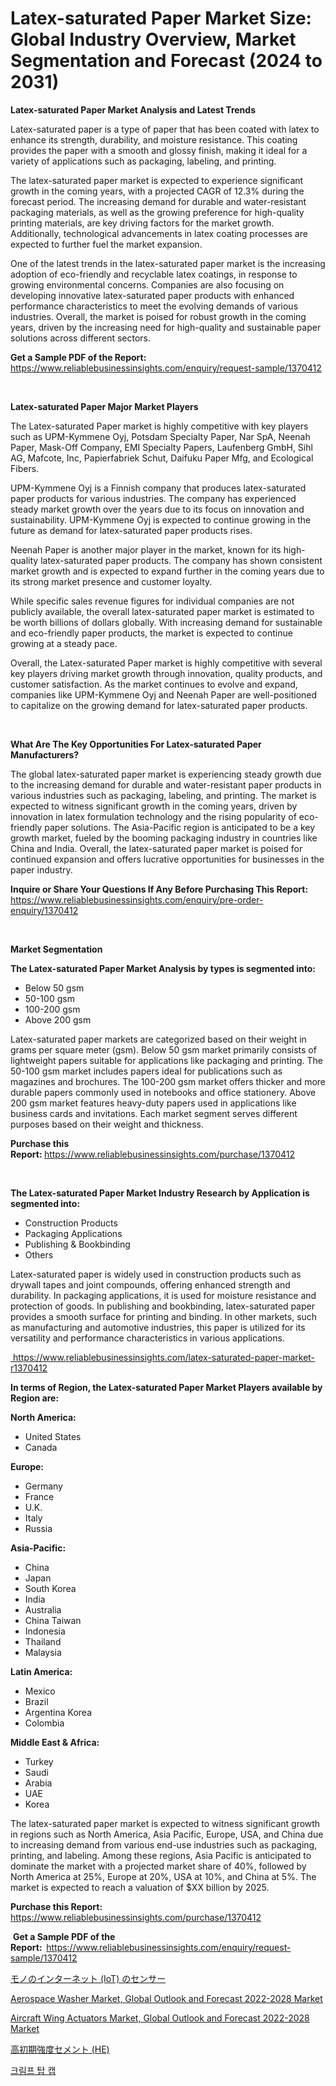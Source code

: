 <p><h1>Latex-saturated Paper Market Size: Global Industry Overview, Market Segmentation and Forecast (2024 to 2031)</h1></p><p><strong>Latex-saturated Paper Market Analysis and Latest Trends</strong></p>
<p><p>Latex-saturated paper is a type of paper that has been coated with latex to enhance its strength, durability, and moisture resistance. This coating provides the paper with a smooth and glossy finish, making it ideal for a variety of applications such as packaging, labeling, and printing.</p><p>The latex-saturated paper market is expected to experience significant growth in the coming years, with a projected CAGR of 12.3% during the forecast period. The increasing demand for durable and water-resistant packaging materials, as well as the growing preference for high-quality printing materials, are key driving factors for the market growth. Additionally, technological advancements in latex coating processes are expected to further fuel the market expansion.</p><p>One of the latest trends in the latex-saturated paper market is the increasing adoption of eco-friendly and recyclable latex coatings, in response to growing environmental concerns. Companies are also focusing on developing innovative latex-saturated paper products with enhanced performance characteristics to meet the evolving demands of various industries. Overall, the market is poised for robust growth in the coming years, driven by the increasing need for high-quality and sustainable paper solutions across different sectors.</p></p>
<p><strong>Get a Sample PDF of the Report:&nbsp;</strong> <a href="https://www.reliablebusinessinsights.com/enquiry/request-sample/1370412">https://www.reliablebusinessinsights.com/enquiry/request-sample/1370412</a></p>
<p>&nbsp;</p>
<p><strong>Latex-saturated Paper Major Market Players</strong></p>
<p><p>The Latex-saturated Paper market is highly competitive with key players such as UPM-Kymmene Oyj, Potsdam Specialty Paper, Nar SpA, Neenah Paper, Mask-Off Company, EMI Specialty Papers, Laufenberg GmbH, Sihl AG, Mafcote, Inc, Papierfabriek Schut, Daifuku Paper Mfg, and Ecological Fibers.</p><p>UPM-Kymmene Oyj is a Finnish company that produces latex-saturated paper products for various industries. The company has experienced steady market growth over the years due to its focus on innovation and sustainability. UPM-Kymmene Oyj is expected to continue growing in the future as demand for latex-saturated paper products rises.</p><p>Neenah Paper is another major player in the market, known for its high-quality latex-saturated paper products. The company has shown consistent market growth and is expected to expand further in the coming years due to its strong market presence and customer loyalty.</p><p>While specific sales revenue figures for individual companies are not publicly available, the overall latex-saturated paper market is estimated to be worth billions of dollars globally. With increasing demand for sustainable and eco-friendly paper products, the market is expected to continue growing at a steady pace.</p><p>Overall, the Latex-saturated Paper market is highly competitive with several key players driving market growth through innovation, quality products, and customer satisfaction. As the market continues to evolve and expand, companies like UPM-Kymmene Oyj and Neenah Paper are well-positioned to capitalize on the growing demand for latex-saturated paper products.</p></p>
<p>&nbsp;</p>
<p><strong>What Are The Key Opportunities For Latex-saturated Paper Manufacturers?</strong></p>
<p><p>The global latex-saturated paper market is experiencing steady growth due to the increasing demand for durable and water-resistant paper products in various industries such as packaging, labeling, and printing. The market is expected to witness significant growth in the coming years, driven by innovation in latex formulation technology and the rising popularity of eco-friendly paper solutions. The Asia-Pacific region is anticipated to be a key growth market, fueled by the booming packaging industry in countries like China and India. Overall, the latex-saturated paper market is poised for continued expansion and offers lucrative opportunities for businesses in the paper industry.</p></p>
<p><strong>Inquire or Share Your Questions If Any Before Purchasing This Report:</strong> <a href="https://www.reliablebusinessinsights.com/enquiry/pre-order-enquiry/1370412">https://www.reliablebusinessinsights.com/enquiry/pre-order-enquiry/1370412</a></p>
<p>&nbsp;</p>
<p><strong>Market Segmentation</strong></p>
<p><strong>The Latex-saturated Paper Market Analysis by types is segmented into:</strong></p>
<p><ul><li>Below 50 gsm</li><li>50-100 gsm</li><li>100-200 gsm</li><li>Above 200 gsm</li></ul></p>
<p><p>Latex-saturated paper markets are categorized based on their weight in grams per square meter (gsm). Below 50 gsm market primarily consists of lightweight papers suitable for applications like packaging and printing. The 50-100 gsm market includes papers ideal for publications such as magazines and brochures. The 100-200 gsm market offers thicker and more durable papers commonly used in notebooks and office stationery. Above 200 gsm market features heavy-duty papers used in applications like business cards and invitations. Each market segment serves different purposes based on their weight and thickness.</p></p>
<p><strong>Purchase this Report:&nbsp;</strong><a href="https://www.reliablebusinessinsights.com/purchase/1370412">https://www.reliablebusinessinsights.com/purchase/1370412</a></p>
<p>&nbsp;</p>
<p><strong>The Latex-saturated Paper Market Industry Research by Application is segmented into:</strong></p>
<p><ul><li>Construction Products</li><li>Packaging Applications</li><li>Publishing & Bookbinding</li><li>Others</li></ul></p>
<p><p>Latex-saturated paper is widely used in construction products such as drywall tapes and joint compounds, offering enhanced strength and durability. In packaging applications, it is used for moisture resistance and protection of goods. In publishing and bookbinding, latex-saturated paper provides a smooth surface for printing and binding. In other markets, such as manufacturing and automotive industries, this paper is utilized for its versatility and performance characteristics in various applications.</p></p>
<p><a href="https://www.reliablebusinessinsights.com/latex-saturated-paper-market-r1370412">&nbsp;https://www.reliablebusinessinsights.com/latex-saturated-paper-market-r1370412</a></p>
<p><strong>In terms of Region, the Latex-saturated Paper Market Players available by Region are:</strong></p>
<p>
    <p> <strong> North America: </strong>
        <ul>
            <li>United States</li>
            <li>Canada</li>
        </ul>
        </p> 
    <p> <strong> Europe: </strong>
        <ul>
            <li>Germany</li>
            <li>France</li>
            <li>U.K.</li>
            <li>Italy</li>
            <li>Russia</li>
        </ul>
        </p> 
    <p> <strong> Asia-Pacific: </strong>
        <ul>
            <li>China</li>
            <li>Japan</li>
            <li>South Korea</li>
            <li>India</li>
            <li>Australia</li>
            <li>China Taiwan</li>
            <li>Indonesia</li>
            <li>Thailand</li>
            <li>Malaysia</li>
        </ul>
        </p> 
    <p> <strong> Latin America: </strong>
        <ul>
            <li>Mexico</li>
            <li>Brazil</li>
            <li>Argentina Korea</li>
            <li>Colombia</li>
        </ul>
        </p> 
    <p> <strong> Middle East & Africa: </strong>
        <ul>
            <li>Turkey</li>
            <li>Saudi</li>
            <li>Arabia</li>
            <li>UAE</li>
            <li>Korea</li>
        </ul>
    </p>
    </p>
<p><p>The latex-saturated paper market is expected to witness significant growth in regions such as North America, Asia Pacific, Europe, USA, and China due to increasing demand from various end-use industries such as packaging, printing, and labeling. Among these regions, Asia Pacific is anticipated to dominate the market with a projected market share of 40%, followed by North America at 25%, Europe at 20%, USA at 10%, and China at 5%. The market is expected to reach a valuation of $XX billion by 2025.</p></p>
<p><strong>Purchase this Report: </strong><a href="https://www.reliablebusinessinsights.com/purchase/1370412">https://www.reliablebusinessinsights.com/purchase/1370412</a></p>
<p>&nbsp;<strong>Get a Sample PDF of the Report:&nbsp;&nbsp;</strong><a href="https://www.reliablebusinessinsights.com/enquiry/request-sample/1370412">https://www.reliablebusinessinsights.com/enquiry/request-sample/1370412</a></p>
<p><strong></strong></p>
<p><p><a href="https://github.com/reliezer65/Market-Research-Report-List-1/blob/main/146514990663.md">モノのインターネット (IoT) のセンサー</a></p><p><a href="https://www.linkedin.com/pulse/aerospace-washer-market-global-outlook-forecast-2022-2028-share-hfwzc?trackingId=D8zKHAA2tAiLlw2uVRiriA%3D%3D">Aerospace Washer Market, Global Outlook and Forecast 2022-2028 Market</a></p><p><a href="https://www.linkedin.com/pulse/aircraft-wing-actuators-market-global-outlook-forecast-2022-2028-q1dxc?trackingId=iSR07JgpI12wS17eTSPsmg%3D%3D">Aircraft Wing Actuators Market, Global Outlook and Forecast 2022-2028 Market</a></p><p><a href="https://github.com/tanyaali3/Market-Research-Report-List-1/blob/main/234564290664.md">高初期強度セメント (HE)</a></p><p><a href="https://github.com/amuji413411/Market-Research-Report-List-1/blob/main/170518883162.md">크림프 탑 캡</a></p></p>